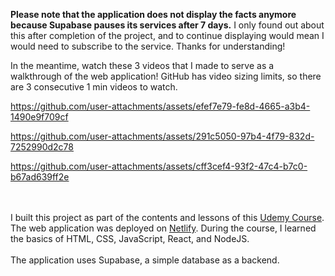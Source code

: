 **Please note that the application does not display the facts anymore because Supabase pauses its services after 7 days.** I only found out about this after completion of the project, and to continue displaying would mean I would need to subscribe to the service. Thanks for understanding!

In the meantime, watch these 3 videos that I made to serve as a walkthrough of the web application! GitHub has video sizing limits, so there are 3 consecutive 1 min videos to watch.



https://github.com/user-attachments/assets/efef7e79-fe8d-4665-a3b4-1490e9f709cf



https://github.com/user-attachments/assets/291c5050-97b4-4f79-832d-7252990d2c78



https://github.com/user-attachments/assets/cff3cef4-93f2-47c4-b7c0-b67ad639ff2e



<br><br>I built this project as part of the contents and lessons of this [Udemy Course](https://www.udemy.com/course/full-stack-crash-course/?couponCode=24T7MT72224).
The web application was deployed on [Netlify](https://todayilearned-duc.netlify.app/). 
During the course, I learned the basics of HTML, CSS, JavaScript, React, and NodeJS.<br><br> The application uses Supabase, a simple database as a backend. 

